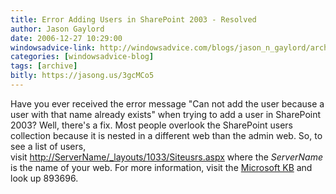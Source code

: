 ```yaml
---
title: Error Adding Users in SharePoint 2003 - Resolved
author: Jason Gaylord
date: 2006-12-27 10:29:00
windowsadvice-link: http://windowsadvice.com/blogs/jason_n_gaylord/archive/2006/12/27/Error-Adding-Users-in-SharePoint-2003-_2D00_-Resolved.aspx
categories: [windowsadvice-blog]
tags: [archive]
bitly: https://jasong.us/3gcMCo5
---
```


Have you ever received the error message "Can not add the user because a user with that name already exists" when trying to add a user in SharePoint 2003? Well, there's a fix. Most people overlook the SharePoint users collection because it is nested in a different web than the admin web. So, to see a list of users, visit [http://ServerName/\_layouts/1033/Siteusrs.aspx](http://servername/_layouts/1033/Siteusrs.aspx) where the _ServerName_ is the name of your web. For more information, visit the [Microsoft KB](http://support.microsoft.com/kb/893696) and look up 893696.